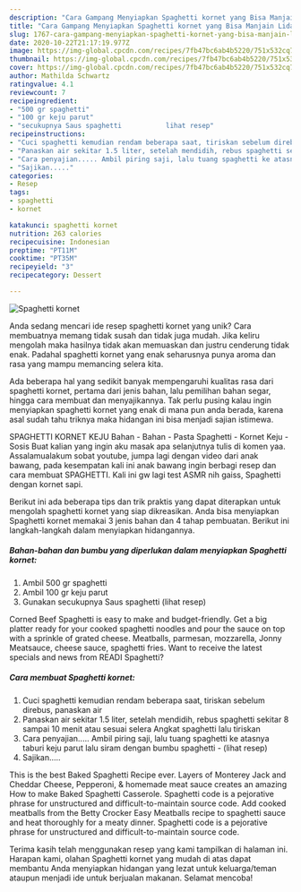 ```yaml
---
description: "Cara Gampang Menyiapkan Spaghetti kornet yang Bisa Manjain Lidah"
title: "Cara Gampang Menyiapkan Spaghetti kornet yang Bisa Manjain Lidah"
slug: 1767-cara-gampang-menyiapkan-spaghetti-kornet-yang-bisa-manjain-lidah
date: 2020-10-22T21:17:19.977Z
image: https://img-global.cpcdn.com/recipes/7fb47bc6ab4b5220/751x532cq70/spaghetti-kornet-foto-resep-utama.jpg
thumbnail: https://img-global.cpcdn.com/recipes/7fb47bc6ab4b5220/751x532cq70/spaghetti-kornet-foto-resep-utama.jpg
cover: https://img-global.cpcdn.com/recipes/7fb47bc6ab4b5220/751x532cq70/spaghetti-kornet-foto-resep-utama.jpg
author: Mathilda Schwartz
ratingvalue: 4.1
reviewcount: 7
recipeingredient:
- "500 gr spaghetti"
- "100 gr keju parut"
- "secukupnya Saus spaghetti           lihat resep"
recipeinstructions:
- "Cuci spaghetti kemudian rendam beberapa saat, tiriskan sebelum direbus, panaskan air"
- "Panaskan air sekitar 1.5 liter, setelah mendidih, rebus spaghetti sekitar 8 sampai 10 menit atau sesuai selera Angkat spaghetti lalu tiriskan"
- "Cara penyajian..... Ambil piring saji, lalu tuang spaghetti ke atasnya taburi keju parut lalu siram dengan bumbu spaghetti             (lihat resep)"
- "Sajikan....."
categories:
- Resep
tags:
- spaghetti
- kornet

katakunci: spaghetti kornet 
nutrition: 263 calories
recipecuisine: Indonesian
preptime: "PT11M"
cooktime: "PT35M"
recipeyield: "3"
recipecategory: Dessert

---
```



![Spaghetti kornet](https://img-global.cpcdn.com/recipes/7fb47bc6ab4b5220/751x532cq70/spaghetti-kornet-foto-resep-utama.jpg)

Anda sedang mencari ide resep spaghetti kornet yang unik? Cara membuatnya memang tidak susah dan tidak juga mudah. Jika keliru mengolah maka hasilnya tidak akan memuaskan dan justru cenderung tidak enak. Padahal spaghetti kornet yang enak seharusnya punya aroma dan rasa yang mampu memancing selera kita.

Ada beberapa hal yang sedikit banyak mempengaruhi kualitas rasa dari spaghetti kornet, pertama dari jenis bahan, lalu pemilihan bahan segar, hingga cara membuat dan menyajikannya. Tak perlu pusing kalau ingin menyiapkan spaghetti kornet yang enak di mana pun anda berada, karena asal sudah tahu triknya maka hidangan ini bisa menjadi sajian istimewa.

SPAGHETTI KORNET KEJU Bahan - Bahan - Pasta Spaghetti - Kornet Keju - Sosis Buat kalian yang ingin aku masak apa selanjutnya tulis di komen yaa. Assalamualakum sobat youtube, jumpa lagi dengan video dari anak bawang, pada kesempatan kali ini anak bawang ingin berbagi resep dan cara membuat SPAGHETTI. Kali ini gw lagi test ASMR nih gaiss, Spaghetti dengan kornet sapi.


Berikut ini ada beberapa tips dan trik praktis yang dapat diterapkan untuk mengolah spaghetti kornet yang siap dikreasikan. Anda bisa menyiapkan Spaghetti kornet memakai 3 jenis bahan dan 4 tahap pembuatan. Berikut ini langkah-langkah dalam menyiapkan hidangannya.

<!--inarticleads1-->

##### Bahan-bahan dan bumbu yang diperlukan dalam menyiapkan Spaghetti kornet:

1. Ambil 500 gr spaghetti
1. Ambil 100 gr keju parut
1. Gunakan secukupnya Saus spaghetti           (lihat resep)


Corned Beef Spaghetti is easy to make and budget-friendly. Get a big platter ready for your cooked spaghetti noodles and pour the sauce on top with a sprinkle of grated cheese. Meatballs, parmesan, mozzarella, Jonny Meatsauce, cheese sauce, spaghetti fries. Want to receive the latest specials and news from READI Spaghetti? 

<!--inarticleads2-->

##### Cara membuat Spaghetti kornet:

1. Cuci spaghetti kemudian rendam beberapa saat, tiriskan sebelum direbus, panaskan air
1. Panaskan air sekitar 1.5 liter, setelah mendidih, rebus spaghetti sekitar 8 sampai 10 menit atau sesuai selera Angkat spaghetti lalu tiriskan
1. Cara penyajian..... Ambil piring saji, lalu tuang spaghetti ke atasnya taburi keju parut lalu siram dengan bumbu spaghetti -             (lihat resep)
1. Sajikan.....


This is the best Baked Spaghetti Recipe ever. Layers of Monterey Jack and Cheddar Cheese, Pepperoni, &amp; homemade meat sauce creates an amazing How to make Baked Spaghetti Casserole. Spaghetti code is a pejorative phrase for unstructured and difficult-to-maintain source code. Add cooked meatballs from the Betty Crocker Easy Meatballs recipe to spaghetti sauce and heat thoroughly for a meaty dinner. Spaghetti code is a pejorative phrase for unstructured and difficult-to-maintain source code. 

Terima kasih telah menggunakan resep yang kami tampilkan di halaman ini. Harapan kami, olahan Spaghetti kornet yang mudah di atas dapat membantu Anda menyiapkan hidangan yang lezat untuk keluarga/teman ataupun menjadi ide untuk berjualan makanan. Selamat mencoba!
